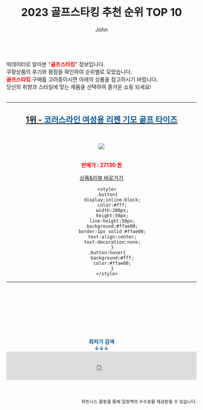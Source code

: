 ﻿---
layout: post
title:  "2023 골프스타킹 추천 순위 TOP 10"
author: John
categories: [ 스포츠/레저 ]
tags: [  ]
image: https://static.coupangcdn.com/image/retail/images/2021/01/11/10/3/9995a4a9-75c5-472a-b358-c5c57dc41764.jpg 
description: "2023 골프스타킹 추천 순위 TOP 10 관련 상품으로 가장 고객 선호도가 높은 제품입니다."
toc: true
toc_sticky: true
---

<br>
빅데이터로 알아본 "<b><font color='#ff0000'>골프스타킹</font></b>" 정보입니다.
<br>
쿠팡상품의 후기와 평점을 확인하여 순위별로 모았습니다.
<br>
<b><font color='#ff0000'>골프스타킹</font></b>  구매를 고려중이시면 아래의 상품을 참고하시기 바랍니다.
<br>
당신의 취향과 스타일에 맞는 제품을 선택하여 즐거운 쇼핑 되세요!
<br><br>
<hr>
<p>
    
<center><h2><a href="https://link.coupang.com/re/AFFSDP?lptag=AF7307611&pageKey=4774549874&itemId=6098999399&vendorItemId=73395411004&traceid=V0-153-86cffd5c56e689d2&requestid=20230225224021178469058" target="_blank"><b>1위 - <font color='#01579B'>코러스라인 여성용 리젠 기모 골프 타이즈</font></b></a></h2><br>

<a href="https://link.coupang.com/re/AFFSDP?lptag=AF7307611&pageKey=4774549874&itemId=6098999399&vendorItemId=73395411004&traceid=V0-153-86cffd5c56e689d2&requestid=20230225224021178469058" target="_blank"><img src="https://static.coupangcdn.com/image/retail/images/2021/01/11/10/3/9995a4a9-75c5-472a-b358-c5c57dc41764.jpg"></a><br><br>

<b><font color='#ff0000'>판매가 : 27130 원</font></b><br>

<a href="https://link.coupang.com/re/AFFSDP?lptag=AF7307611&pageKey=4774549874&itemId=6098999399&vendorItemId=73395411004&traceid=V0-153-86cffd5c56e689d2&requestid=20230225224021178469058" target="_blank" class="button">상품&리뷰 바로가기</a><p>

        <style>
        .button{
            display:inline-block;
            color:#fff;
            width:200px;
            height:50px;
            line-height:50px;
            background:#ffae00;
            border:1px solid #ffae00;
            text-align:center;
            text-decoration:none;
            }
        .button:hover{
            background:#fff;
            color:#ffae00;
            }
        </style>

<hr>

<br><br><br><br><br><br><br>
<center><b><font color='#01579B' size='medium'>최저가 검색<br>
↓↓↓</font></b></center>
<center><iframe src="https://coupa.ng/b1Tbjx" width="100%" height="75" frameborder="0" scrolling="no" referrerpolicy="unsafe-url"></iframe></center>
<br><br>
<p>
<small>
    <div align="right">파트너스 활동을 통해 일정액의 수수료를 제공받을 수 있습니다.</div>
</small>
</p>
